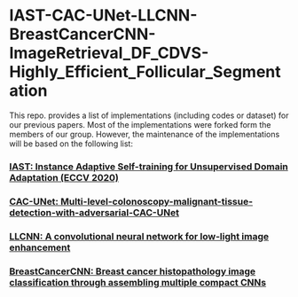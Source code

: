 # IAST-CAC-UNet-LLCNN-BreastCancerCNN-ImageRetrieval_DF_CDVS-Highly_Efficient_Follicular_Segmentation

This repo. provides a list of implementations (including codes or dataset) for our previous papers. Most of the implementations were forked form the members of our group. However, the maintenance of the implementations will be based on the following list:

### [IAST: Instance Adaptive Self-training for Unsupervised Domain Adaptation (ECCV 2020)](https://github.com/bupt-ai-cz/IAST)

### [CAC-UNet: Multi-level-colonoscopy-malignant-tissue-detection-with-adversarial-CAC-UNet](https://github.com/bupt-ai-cz/CAC-UNet)

### [LLCNN: A convolutional neural network for low-light image enhancement](https://github.com/bupt-ai-cz/LLCNN)

### [BreastCancerCNN: Breast cancer histopathology image classification through assembling multiple compact CNNs](https://github.com/bupt-ai-cz/BreastCancerCNN)
